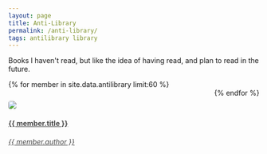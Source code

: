```yaml
---
layout: page
title: Anti-Library
permalink: /anti-library/
tags: antilibrary library
---
```


Books I haven't read, but like the idea of having read, and plan to read in the future.

<section style="display: flex; justify-content: space-between; flex-wrap: wrap">
{% for member in site.data.antilibrary limit:60 %}
    <a target="_blank" rel="noopener noreferrer" href="https://www.librarything.com/isbn/{{ member.isbn }}" style="color: #484848; flex: 1; width: 100%; min-width: 200px; padding-top: 5%;">
        <div style="width: 200px">
            <img class="grow-me" src="http://covers.openlibrary.org/b/ISBN/{{ member.isbn }}-L.jpg">
        </div>
        <div style="width: 200px">
            <h4>{{ member.title }}</h4>
            <h6>{{ member.author }}</h6>
        </div>
    </a>
{% endfor %}
</section>

<script>
    const placeholderCoverImg = "/images/placeholder-book-cover.png";
    Promise.all(Array.from(document.images).filter(img => !img.complete).map(img => new Promise(resolve => { img.onload = img.onerror = resolve; }))).then(() => {
        let imgs = Array.from(document.images);
        for (let i = 0; i < imgs.length; i++) {
            let current = imgs[i];
            if (current.width < 20) {
                /* Image failed to be found. Replace with placeholder. */
                current.src = placeholderCoverImg;
            }
        }
    });
</script>

<style>
.grow-me {
  border-radius: 4px;
  transition: all .2s ease-in-out;
}

.grow-me:hover {
  transform: scale(1.02);
}

</style>

